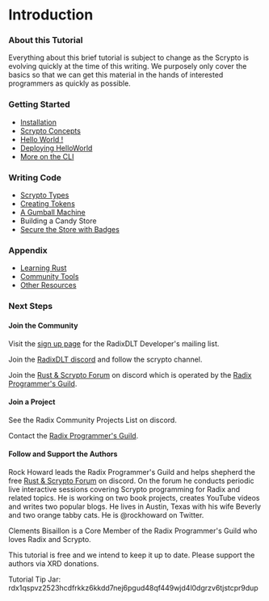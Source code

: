 # Introduction

### About this Tutorial

Everything about this brief tutorial is subject to change as the Scrypto is evolving quickly at the time of this writing. We purposely only cover the basics so that we can get this material in the hands of interested programmers as quickly as possible.

### Getting Started

* [Installation](broken-reference)
* [Scrypto Concepts](getting-started/scrypto-concepts.md)
* [Hello World !](getting-started/hello-world.md)
* [Deploying HelloWorld](getting-started/deploying-helloworld.md)
* [More on the CLI](getting-started/more-on-the-cli.md)

### Writing Code

* [Scrypto Types](writing-code/scrypto-types.md)
* [Creating Tokens](writing-code/creating-tokens.md)
* [A Gumball Machine](writing-code/building-a-gumball-machine.md)
* Building a Candy Store
* [Secure the Store with Badges](writing-code/security-through-badges.md)

### Appendix

* [Learning Rust](appendix/learning-rust.md)
* [Community Tools](appendix/community-tools.md)
* [Other Resources](appendix/other-resources.md)

### Next Steps

#### Join the Community

Visit the [sign up page](https://developers.radixdlt.com/sign-up) for the RadixDLT Developer's mailing list.

Join the [RadixDLT discord](https://discord.gg/WkB2USt) and follow the scrypto channel.

Join the [Rust & Scrypto Forum](https://discord.gg/4Kqrgpg88X) on discord which is operated by the [Radix Programmer's Guild](https://www.radguild.org).

#### Join a Project

See the Radix Community Projects List on discord.

Contact the [Radix Programmer's Guild](https://www.radguild.org).

#### Follow and Support the Authors

Rock Howard leads the Radix Programmer's Guild and helps shepherd the free [Rust & Scrypto Forum](https://discord.gg/4Kqrgpg88X) on discord. On the forum he conducts periodic live interactive sessions covering Scrypto programming for Radix and related topics. He is working on two book projects, creates YouTube videos and writes two popular blogs. He lives in Austin, Texas with his wife Beverly and two orange tabby cats. He is @rockhoward on Twitter.

Clements Bisaillon is a Core Member of the Radix Programmer's Guild who loves Radix and Scrypto.

This tutorial is free and we intend to keep it up to date. Please support the authors via XRD donations.

Tutorial Tip Jar: rdx1qspvz2523hcdfrkkz6kkdd7nej6pgud48qf449wjd4l0dgrzv6tjstcpr9dup
